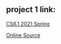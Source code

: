 ## project 1 link:
[CS6.1 2021 Spring](https://cs61a.org/proj/hog/)

[Online Source](http://composingprograms.com/projects.html)